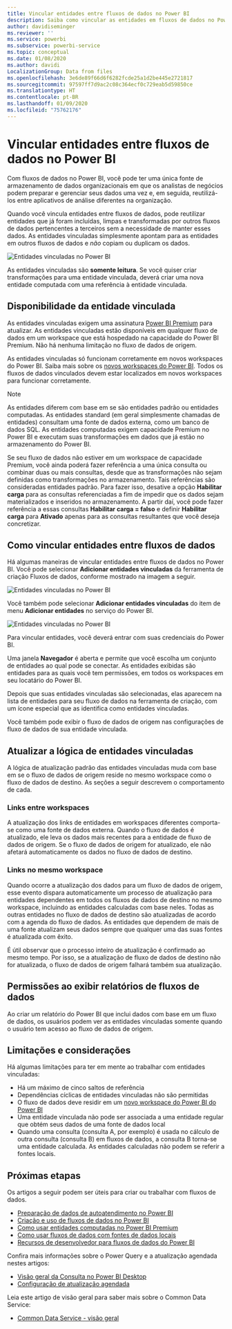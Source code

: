 ```yaml
---
title: Vincular entidades entre fluxos de dados no Power BI
description: Saiba como vincular as entidades em fluxos de dados no Power BI
author: davidiseminger
ms.reviewer: ''
ms.service: powerbi
ms.subservice: powerbi-service
ms.topic: conceptual
ms.date: 01/08/2020
ms.author: davidi
LocalizationGroup: Data from files
ms.openlocfilehash: 3e6de89f66d6f6282fcde25a1d2be445e2721817
ms.sourcegitcommit: 97597ff7d9ac2c08c364ecf0c729eab5d59850ce
ms.translationtype: HT
ms.contentlocale: pt-BR
ms.lasthandoff: 01/09/2020
ms.locfileid: "75762176"
---
```

# <a name="link-entities-between-dataflows-in-power-bi"></a>Vincular entidades entre fluxos de dados no Power BI

Com fluxos de dados no Power BI, você pode ter uma única fonte de armazenamento de dados organizacionais em que os analistas de negócios podem preparar e gerenciar seus dados uma vez e, em seguida, reutilizá-los entre aplicativos de análise diferentes na organização. 

Quando você vincula entidades entre fluxos de dados, pode reutilizar entidades que já foram incluídas, limpas e transformadas por outros fluxos de dados pertencentes a terceiros sem a necessidade de manter esses dados. As entidades vinculadas simplesmente apontam para as entidades em outros fluxos de dados e *não* copiam ou duplicam os dados.

![Entidades vinculadas no Power BI](media/service-dataflows-linked-entities/linked-entities_00.png)

As entidades vinculadas são **somente leitura**. Se você quiser criar transformações para uma entidade vinculada, deverá criar uma nova entidade computada com uma referência à entidade vinculada.

## <a name="linked-entity-availability"></a>Disponibilidade da entidade vinculada

As entidades vinculadas exigem uma assinatura [Power BI Premium](service-premium-what-is.md) para atualizar. As entidades vinculadas estão disponíveis em qualquer fluxo de dados em um workspace que está hospedado na capacidade do Power BI Premium. Não há nenhuma limitação no fluxo de dados de origem.

As entidades vinculadas só funcionam corretamente em novos workspaces do Power BI. Saiba mais sobre os [novos workspaces do Power BI](service-create-the-new-workspaces.md). Todos os fluxos de dados vinculados devem estar localizados em novos workspaces para funcionar corretamente.

> [!NOTE]
> As entidades diferem com base em se são entidades padrão ou entidades computadas. As entidades standard (em geral simplesmente chamadas de entidades) consultam uma fonte de dados externa, como um banco de dados SQL. As entidades computadas exigem capacidade Premium no Power BI e executam suas transformações em dados que já estão no armazenamento do Power BI. 
>
>Se seu fluxo de dados não estiver em um workspace de capacidade Premium, você ainda poderá fazer referência a uma única consulta ou combinar duas ou mais consultas, desde que as transformações não sejam definidas como transformações no armazenamento. Tais referências são consideradas entidades padrão. Para fazer isso, desative a opção **Habilitar carga** para as consultas referenciadas a fim de impedir que os dados sejam materializados e inseridos no armazenamento. A partir daí, você pode fazer referência a essas consultas **Habilitar carga = falso** e definir **Habilitar carga** para **Ativado** apenas para as consultas resultantes que você deseja concretizar.


## <a name="how-to-link-entities-between-dataflows"></a>Como vincular entidades entre fluxos de dados

Há algumas maneiras de vincular entidades entre fluxos de dados no Power BI. Você pode selecionar **Adicionar entidades vinculadas** da ferramenta de criação Fluxos de dados, conforme mostrado na imagem a seguir. 

![Entidades vinculadas no Power BI](media/service-dataflows-linked-entities/linked-entities_00.png)

Você também pode selecionar **Adicionar entidades vinculadas** do item de menu **Adicionar entidades** no serviço do Power BI.

![Entidades vinculadas no Power BI](media/service-dataflows-linked-entities/linked-entities_01.png)

Para vincular entidades, você deverá entrar com suas credenciais do Power BI.

Uma janela **Navegador** é aberta e permite que você escolha um conjunto de entidades ao qual pode se conectar. As entidades exibidas são entidades para as quais você tem permissões, em todos os workspaces em seu locatário do Power BI. 

Depois que suas entidades vinculadas são selecionadas, elas aparecem na lista de entidades para seu fluxo de dados na ferramenta de criação, com um ícone especial que as identifica como entidades vinculadas.

Você também pode exibir o fluxo de dados de origem nas configurações de fluxo de dados de sua entidade vinculada.

## <a name="refresh-logic-of-linked-entities"></a>Atualizar a lógica de entidades vinculadas
A lógica de atualização padrão das entidades vinculadas muda com base em se o fluxo de dados de origem reside no mesmo workspace como o fluxo de dados de destino. As seções a seguir descrevem o comportamento de cada.

### <a name="links-between-workspaces"></a>Links entre workspaces

A atualização dos links de entidades em workspaces diferentes comporta-se como uma fonte de dados externa. Quando o fluxo de dados é atualizado, ele leva os dados mais recentes para a entidade de fluxo de dados de origem. Se o fluxo de dados de origem for atualizado, ele não afetará automaticamente os dados no fluxo de dados de destino.

### <a name="links-in-the-same-workspace"></a>Links no mesmo workspace

Quando ocorre a atualização dos dados para um fluxo de dados de origem, esse evento dispara automaticamente um processo de atualização para entidades dependentes em todos os fluxos de dados de destino no mesmo workspace, incluindo as entidades calculadas com base neles. Todas as outras entidades no fluxo de dados de destino são atualizadas de acordo com a agenda do fluxo de dados. As entidades que dependem de mais de uma fonte atualizam seus dados sempre que qualquer uma das suas fontes é atualizada com êxito.

É útil observar que o processo inteiro de atualização é confirmado ao mesmo tempo. Por isso, se a atualização de fluxo de dados de destino não for atualizada, o fluxo de dados de origem falhará também sua atualização.

## <a name="permissions-when-viewing-reports-from-dataflows"></a>Permissões ao exibir relatórios de fluxos de dados

Ao criar um relatório do Power BI que inclui dados com base em um fluxo de dados, os usuários podem ver as entidades vinculadas somente quando o usuário tem acesso ao fluxo de dados de origem.

## <a name="limitations-and-considerations"></a>Limitações e considerações

Há algumas limitações para ter em mente ao trabalhar com entidades vinculadas:

* Há um máximo de cinco saltos de referência
* Dependências cíclicas de entidades vinculadas não são permitidas
* O fluxo de dados deve residir em um [novo workspace do Power BI do Power BI](service-create-the-new-workspaces.md)
* Uma entidade vinculada não pode ser associada a uma entidade regular que obtém seus dados de uma fonte de dados local
* Quando uma consulta (consulta A, por exemplo) é usada no cálculo de outra consulta (consulta B) em fluxos de dados, a consulta B torna-se uma entidade calculada. As entidades calculadas não podem se referir a fontes locais.


## <a name="next-steps"></a>Próximas etapas

Os artigos a seguir podem ser úteis para criar ou trabalhar com fluxos de dados. 

* [Preparação de dados de autoatendimento no Power BI](service-dataflows-overview.md)
* [Criação e uso de fluxos de dados no Power BI](service-dataflows-create-use.md)
* [Como usar entidades computadas no Power BI Premium](service-dataflows-computed-entities-premium.md)
* [Como usar fluxos de dados com fontes de dados locais](service-dataflows-on-premises-gateways.md)
* [Recursos de desenvolvedor para fluxos de dados do Power BI](service-dataflows-developer-resources.md)

Confira mais informações sobre o Power Query e a atualização agendada nestes artigos:
* [Visão geral da Consulta no Power BI Desktop](desktop-query-overview.md)
* [Configuração de atualização agendada](refresh-scheduled-refresh.md)

Leia este artigo de visão geral para saber mais sobre o Common Data Service:
* [Common Data Service - visão geral ](https://docs.microsoft.com/powerapps/common-data-model/overview)

